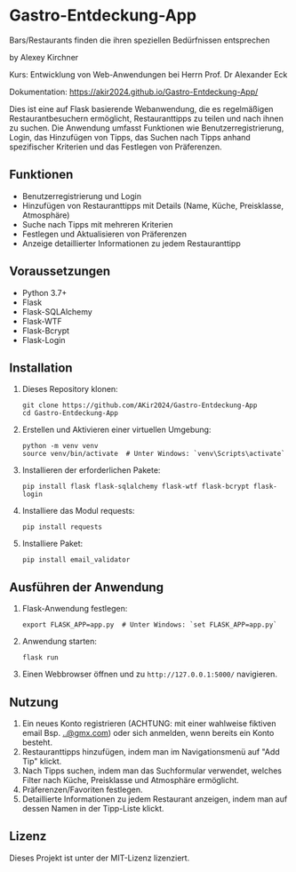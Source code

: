 # Gastro-Entdeckung-App
Bars/Restaurants finden die ihren speziellen Bedürfnissen entsprechen

by Alexey Kirchner 

Kurs: Entwicklung von Web-Anwendungen bei Herrn Prof. Dr Alexander Eck

Dokumentation: https://akir2024.github.io/Gastro-Entdeckung-App/

Dies ist eine auf Flask basierende Webanwendung, die es regelmäßigen Restaurantbesuchern ermöglicht, Restauranttipps zu teilen und nach ihnen zu suchen. Die Anwendung umfasst Funktionen wie Benutzerregistrierung, Login, das Hinzufügen von Tipps, das Suchen nach Tipps anhand spezifischer Kriterien und das Festlegen von Präferenzen.

## Funktionen

- Benutzerregistrierung und Login
- Hinzufügen von Restauranttipps mit Details (Name, Küche, Preisklasse, Atmosphäre)
- Suche nach Tipps mit mehreren Kriterien
- Festlegen und Aktualisieren von Präferenzen 
- Anzeige detaillierter Informationen zu jedem Restauranttipp

## Voraussetzungen

- Python 3.7+
- Flask
- Flask-SQLAlchemy
- Flask-WTF
- Flask-Bcrypt
- Flask-Login

## Installation

1. Dieses Repository klonen:
   ```
   git clone https://github.com/AKir2024/Gastro-Entdeckung-App
   cd Gastro-Entdeckung-App

   ```

2. Erstellen und Aktivieren einer virtuellen Umgebung:
   ```
   python -m venv venv
   source venv/bin/activate  # Unter Windows: `venv\Scripts\activate`
   ```

3. Installieren der erforderlichen Pakete:
   ```
   pip install flask flask-sqlalchemy flask-wtf flask-bcrypt flask-login
   ```
4. Installiere das Modul requests:
   ```
   pip install requests
   ```
5. Installiere Paket:
   ```
   pip install email_validator
   ```
   
## Ausführen der Anwendung

1. Flask-Anwendung festlegen:
   ```
   export FLASK_APP=app.py  # Unter Windows: `set FLASK_APP=app.py`
   ```

2. Anwendung starten:
   ```
   flask run
   ```

3. Einen Webbrowser öffnen und zu `http://127.0.0.1:5000/` navigieren.

## Nutzung

1. Ein neues Konto registrieren (ACHTUNG: mit einer wahlweise fiktiven email Bsp. ..@gmx.com) oder sich anmelden, wenn bereits ein Konto besteht.
2. Restauranttipps hinzufügen, indem man im Navigationsmenü auf "Add Tip" klickt.
3. Nach Tipps suchen, indem man das Suchformular verwendet, welches Filter nach Küche, Preisklasse und Atmosphäre ermöglicht.
4. Präferenzen/Favoriten festlegen.
5. Detaillierte Informationen zu jedem Restaurant anzeigen, indem man auf dessen Namen in der Tipp-Liste klickt.

## Lizenz

Dieses Projekt ist unter der MIT-Lizenz lizenziert.
